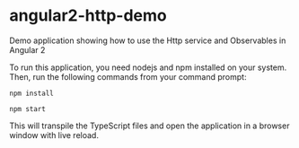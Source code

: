 # angular2-http-demo
Demo application showing how to use the Http service and Observables in Angular 2

To run this application, you need nodejs and npm installed on your system. Then, run the following commands from your command prompt:

`npm install`

`npm start`

This will transpile the TypeScript files and open the application in a browser window with live reload.
